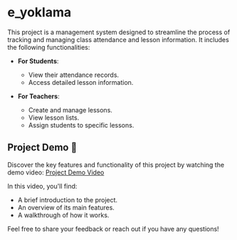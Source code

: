 # e_yoklama

This project is a management system designed to streamline the process of tracking and managing class attendance and lesson information. It includes the following functionalities:

- **For Students**: 
  - View their attendance records.
  - Access detailed lesson information.

- **For Teachers**: 
  - Create and manage lessons.
  - View lesson lists.
  - Assign students to specific lessons.

## Project Demo 🎥

Discover the key features and functionality of this project by watching the demo video: [Project Demo Video](https://drive.google.com/file/d/11b8b9i9RzvLpg7U9QEtjWE5S3sEMEujm/view?usp=sharing)

In this video, you'll find:
- A brief introduction to the project.
- An overview of its main features.
- A walkthrough of how it works.

Feel free to share your feedback or reach out if you have any questions!



